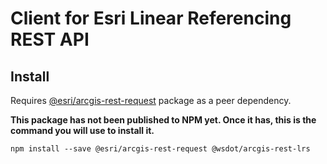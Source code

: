 Client for Esri Linear Referencing REST API
===========================================

Install
-------

Requires [@esri/arcgis-rest-request] package as a peer dependency.

**This package has not been published to NPM yet. Once it has, this is the command you will use to install it.**

```console
npm install --save @esri/arcgis-rest-request @wsdot/arcgis-rest-lrs
```

[@esri/arcgis-rest-request]:https://www.npmjs.com/package/@esri/arcgis-rest-request